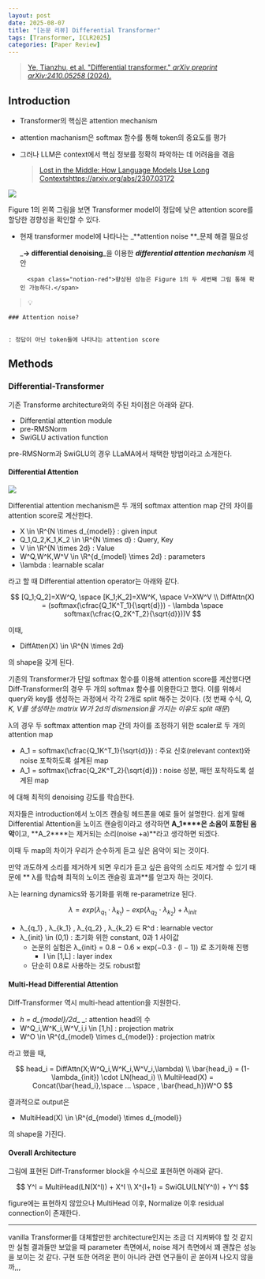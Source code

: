 ```yaml
---
layout: post
date: 2025-08-07
title: "[논문 리뷰] Differential Transformer"
tags: [Transformer, ICLR2025]
categories: [Paper Review]
---
```


> [Ye, Tianzhu, et al. "Differential transformer." ](https://arxiv.org/abs/2410.05258)[_arXiv preprint arXiv:2410.05258_](https://arxiv.org/abs/2410.05258)[ (2024).](https://arxiv.org/abs/2410.05258)



## Introduction

- Transformer의 핵심은 attention mechanism
- attention machanism은 softmax 함수를 통해 token의 중요도를 평가
- 그러나 LLM은 context에서 핵심 정보를 정확히 파악하는 데 어려움을 겪음

	> [Lost in the Middle: How Language Models Use Long Contextshttps://arxiv.org/abs/2307.03172](https://arxiv.org/abs/2307.03172)


![](https://prod-files-secure.s3.us-west-2.amazonaws.com/542b861c-36a8-4051-84e5-8804b6728dba/9083ea56-691a-4752-ae26-47f403431ac8/image.png?X-Amz-Algorithm=AWS4-HMAC-SHA256&X-Amz-Content-Sha256=UNSIGNED-PAYLOAD&X-Amz-Credential=ASIAZI2LB4662FR57CJS%2F20250927%2Fus-west-2%2Fs3%2Faws4_request&X-Amz-Date=20250927T140109Z&X-Amz-Expires=3600&X-Amz-Security-Token=IQoJb3JpZ2luX2VjEBoaCXVzLXdlc3QtMiJHMEUCIFxkzHKBp5SzsXJeCv5hO%2FpqMGmx7lFKeoMiaHJpr9huAiEAqZC68N1gXLB9mBfq1yqZIsG1M9ZNvQX22Azb%2F%2Fv3XY0qiAQIo%2F%2F%2F%2F%2F%2F%2F%2F%2F%2F%2FARAAGgw2Mzc0MjMxODM4MDUiDHovFNC0zRdmQoUMlSrcAxgLlOrfnEThV%2FbLC6c3TmB8QzotnxjY3ADrXS5ZqC4BvYHLKuG6WFTcAzCaWccNMWr4Ylj4kpzNQKElQvVC2Fb3cFXH1lcI0juleCuabrd7sHQ4MZV%2F%2BOpJG%2FsELbi%2B5gb8mmh%2BlRG1IJI9qCGis%2F3gL7wrhsnAwEwGX5MT3T8B0N7h0ItANx2V5CDv%2FFX1vDdGOT4hlXNTUF2U2lxhD9lr77OSQarI4LCDHw6gSLdwQwFoIJdnAX8tl1ELxFGUV1B5tpLPpx4kFMXNkzD%2BVJpCa5BF6VZpT7S1mUZYk%2FwDvqofT8fMYoABaKabc8jJbE5qXrqix%2B02G3ZtHxjL7gnae8K%2BuZbjaGNs4l2uZ8m9k7UOCCoGgRe28D2qOKfwHc8LtBRuF3SRdM3TqefycBYXoRrFh0CmYBKNbdbQSxpVfcsQ6hwvlgZwMQZG1wzYF4DgrZ18emJsc1UHcxq2YXEHq2FUxrOYwijefWzBBDcIuUp7Hn02ddv87BE28gS%2BNkUs51q4Z2rdL9bPX3HTaUcxd%2Fq4ggXIqd8%2FLPcyG9FJJBwV%2BC7RnLALnp%2BAVLsY3y7u2hYHXll9XkYxz4T9i0j8p%2B%2Fqzylu%2F8z3w7dftQep3Gd8LfujUKodNuYkMIDj3sYGOqUBPcFtJF4p0eb4m0UzNiZQf7j7gcNMx0FNbkCLWuWv%2FFzWFUWfALVRoyB%2FUY4K9%2Fh9nWorfBDNIiGU0RaKoLgCpmoTVQ6VqxJLaR5uEOiPpY95nTtq4EqihqauL94tFWJBn3HvWb0QvtaUcvKw%2FZs6mHrrq0cjb9j9JCzTPn%2FsWyQALV%2BF4OC35ZYeGyesQLMJOlrW7YyXLwlczb8kFmKGRpRryfse&X-Amz-Signature=831f6caa69f7ef02a6080326f1ad73766a9f1aecc3092fb0aab2f2f761679e8a&X-Amz-SignedHeaders=host&x-amz-checksum-mode=ENABLED&x-id=GetObject)


Figure 1의 왼쪽 그림을 보면 Transformer model이 정답에 낮은 attention score를 할당한 경향성을 확인할 수 있다.

- 현재 transformer model에 나타나는 _**attention noise **_문제 해결 필요성

	_**→ differential denoising**_을 이용한 _**differential attention mechanism**_ 제안


		<span class="notion-red">향상된 성능은 Figure 1의 두 세번째 그림 통해 확인 가능하다.</span>


> 💡 


	### Attention noise?


	: 정답이 아닌 token들에 나타나는 attention score



## Methods



### Differential-Transformer


기존 Transforme architecture와의 주된 차이점은 아래와 같다.

- Differential attention module
- pre-RMSNorm
- SwiGLU activation function

pre-RMSNorm과 SwiGLU의 경우 LLaMA에서 채택한 방법이라고 소개한다.



#### Differential Attention


![](https://prod-files-secure.s3.us-west-2.amazonaws.com/542b861c-36a8-4051-84e5-8804b6728dba/116d70b2-1963-4810-9167-f4c7d8a06e8f/image.png?X-Amz-Algorithm=AWS4-HMAC-SHA256&X-Amz-Content-Sha256=UNSIGNED-PAYLOAD&X-Amz-Credential=ASIAZI2LB4662FR57CJS%2F20250927%2Fus-west-2%2Fs3%2Faws4_request&X-Amz-Date=20250927T140109Z&X-Amz-Expires=3600&X-Amz-Security-Token=IQoJb3JpZ2luX2VjEBoaCXVzLXdlc3QtMiJHMEUCIFxkzHKBp5SzsXJeCv5hO%2FpqMGmx7lFKeoMiaHJpr9huAiEAqZC68N1gXLB9mBfq1yqZIsG1M9ZNvQX22Azb%2F%2Fv3XY0qiAQIo%2F%2F%2F%2F%2F%2F%2F%2F%2F%2F%2FARAAGgw2Mzc0MjMxODM4MDUiDHovFNC0zRdmQoUMlSrcAxgLlOrfnEThV%2FbLC6c3TmB8QzotnxjY3ADrXS5ZqC4BvYHLKuG6WFTcAzCaWccNMWr4Ylj4kpzNQKElQvVC2Fb3cFXH1lcI0juleCuabrd7sHQ4MZV%2F%2BOpJG%2FsELbi%2B5gb8mmh%2BlRG1IJI9qCGis%2F3gL7wrhsnAwEwGX5MT3T8B0N7h0ItANx2V5CDv%2FFX1vDdGOT4hlXNTUF2U2lxhD9lr77OSQarI4LCDHw6gSLdwQwFoIJdnAX8tl1ELxFGUV1B5tpLPpx4kFMXNkzD%2BVJpCa5BF6VZpT7S1mUZYk%2FwDvqofT8fMYoABaKabc8jJbE5qXrqix%2B02G3ZtHxjL7gnae8K%2BuZbjaGNs4l2uZ8m9k7UOCCoGgRe28D2qOKfwHc8LtBRuF3SRdM3TqefycBYXoRrFh0CmYBKNbdbQSxpVfcsQ6hwvlgZwMQZG1wzYF4DgrZ18emJsc1UHcxq2YXEHq2FUxrOYwijefWzBBDcIuUp7Hn02ddv87BE28gS%2BNkUs51q4Z2rdL9bPX3HTaUcxd%2Fq4ggXIqd8%2FLPcyG9FJJBwV%2BC7RnLALnp%2BAVLsY3y7u2hYHXll9XkYxz4T9i0j8p%2B%2Fqzylu%2F8z3w7dftQep3Gd8LfujUKodNuYkMIDj3sYGOqUBPcFtJF4p0eb4m0UzNiZQf7j7gcNMx0FNbkCLWuWv%2FFzWFUWfALVRoyB%2FUY4K9%2Fh9nWorfBDNIiGU0RaKoLgCpmoTVQ6VqxJLaR5uEOiPpY95nTtq4EqihqauL94tFWJBn3HvWb0QvtaUcvKw%2FZs6mHrrq0cjb9j9JCzTPn%2FsWyQALV%2BF4OC35ZYeGyesQLMJOlrW7YyXLwlczb8kFmKGRpRryfse&X-Amz-Signature=900e95231b322b78c79017c75d37f471c678364a86b6b383bd1104208b14d661&X-Amz-SignedHeaders=host&x-amz-checksum-mode=ENABLED&x-id=GetObject)


Differential attention mechanism은 두 개의 softmax attention map 간의 차이를 attention score로 계산한다.

- X \in \R^{N \times d\_{model}} : given input
- Q\_1,Q\_2,K\_1,K\_2 \in \R^{N \times d} : Query, Key
- V \in \R^{N \times 2d} : Value
- W^Q,W^K,W^V \in \R^{d\_{model} \times 2d} : parameters
- \lambda : learnable scalar

라고 할 때 Differential attention operator는 아래와 같다.


$$
[Q_1;Q_2]=XW^Q, \space [K_1;K_2]=XW^K, \space V=XW^V \\
DiffAttn(X) = (softmax(\cfrac{Q_1K^T_1}{\sqrt{d}}) - \lambda \space softmax(\cfrac{Q_2K^T_2}{\sqrt{d}}))V
$$


이때,

- DiffAtten(X) \in \R^{N \times 2d}

의 shape을 갖게 된다.


기존의 Transformer가 단일 softmax 함수를 이용해 attention score를 계산했다면 Diff-Transformer의 경우 두 개의 softmax 함수를 이용한다고 했다. 이를 위해서 query와 key를 생성하는 과정에서 각각 2개로 split 해주는 것이다. <span class="notion-red">(첫 번째 수식, </span><span class="notion-red">_Q, K, V를 생성하는 matrix W가 2d의 dismension을 가지는 이유도 split 때문_</span><span class="notion-red">)</span>


 λ의 경우 두 softmax attention map 간의 차이를 조정하기 위한 scaler로 두 개의 attention map

- A\_1 = softmax(\cfrac{Q\_1K^T\_1}{\sqrt{d}}) : 주요 신호(relevant context)와 noise 포착하도록 설계된 map
- A\_1 = softmax(\cfrac{Q\_2K^T\_2}{\sqrt{d}}) : noise 성분, 패턴 포착하도록 설계된 map 

에 대해 최적의 denoising 강도를 학습한다.


저자들은 introduction에서 노이즈 캔슬링 헤드폰을 예로 들어 설명한다. 쉽게 말해 Differential Attention을 노이즈 캔슬링이라고 생각하면 **A\_1****은 소음이 포함된 음악**이고, **A\_2****는 제거되는 소리(noise +a)**라고 생각하면 되겠다. 


이때 두 map의 차이가 우리가 순수하게 듣고 싶은 음악이 되는 것이다. 


만약 과도하게 소리를 제거하게 되면 우리가 듣고 싶은 음악의 소리도 제거할 수 있기 때문에 ** λ를 학습해 최적의 노이즈 캔슬링 효과**를 얻고자 하는 것이다.


λ는 learning dynamics와 동기화를 위해 re-parametrize 된다.


$$
\lambda = exp(\lambda_{q_1} \cdot \lambda_{k_1}) - exp(\lambda_{q_2} \cdot \lambda_{k_2}) + \lambda_{init}
$$

- λ\_{q\_1} , λ\_{k\_1} , λ\_{q\_2} , λ\_{k\_2} ∈ R^d : learnable vector
- λ\_{init} \in (0,1) : 초기화 위한 constant, 0과 1 사이값
	- 논문의 실험은 λ\_{init} = 0.8 − 0.6 × exp(−0.3 · (l − 1)) 로 초기화해 진행
		- l \in [1,L] : layer index
	- 단순히 0.8로 사용하는 것도 robust함


#### **Multi-Head Differential Attention**


Diff-Transformer 역시 multi-head attention을 지원한다.

- _h = d\_{model}/2d__ _: attention head의 수
- W^Q\_i,W^K\_i,W^V\_i,i \in [1,h] : projection matrix
- W^O \in \R^{d\_{model} \times d\_{model}} : projection matrix

라고 했을 때,


$$
head_i = DiffAttn(X;W^Q_i,W^K_i,W^V_i,\lambda) \\
\bar{head_i} = (1-\lambda_{init}) \cdot LN(head_i) \\
MultiHead(X) = Concat(\bar{head_i},\space ... \space , \bar{head_h})W^O
$$


결과적으로 output은

- MultiHead(X) \in \R^{d\_{model} \times d\_{model}}

의 shape을 가진다.



#### Overall Architecture


그림에 표현된 Diff-Transformer block을 수식으로 표현하면 아래와 같다.


$$
Y^l = MultiHead(LN(X^l)) + X^l \\
X^{l+1} = SwiGLU(LN(Y^l)) + Y^l
$$


figure에는 표현하지 않았으나 MultiHead 이후, Normalize 이후 residual connection이 존재한다.


---


vanilla Transformer를 대체할만한 architecture인지는 조금 더 지켜봐야 할 것 같지만 실험 결과들만 보았을 때 parameter 측면에서, noise 제거 측면에서 꽤 괜찮은 성능을 보이는 것 같다. 구현 또한 어려운 편이 아니라 관련 연구들이 곧 쏟아져 나오지 않을까,,,

